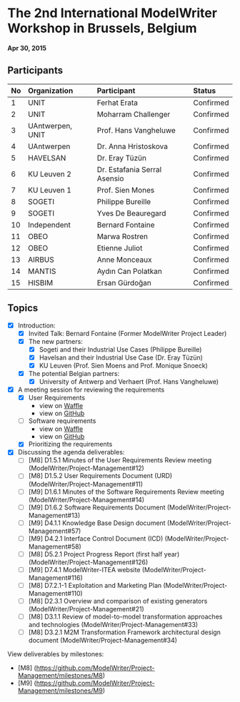 The 2nd International ModelWriter Workshop in Brussels, Belgium
===
**Apr 30, 2015**

Participants
---

No | Organization  | Participant |Status
:-- | :------ | :--- | :---
1 | UNIT | Ferhat Erata | Confirmed
2 | UNIT | Moharram Challenger | Confirmed
3 | UAntwerpen, UNIT | Prof. Hans Vangheluwe | Confirmed
4 | UAntwerpen | Dr. Anna Hristoskova | Confirmed
5 | HAVELSAN | Dr. Eray Tüzün | Confirmed
6 | KU Leuven 2 | Dr. Estafania Serral Asensio | Confirmed
7 | KU Leuven 1 | Prof. Sien Mones | Confirmed
8 | SOGETI | Philippe Bureille | Confirmed
9 | SOGETI | Yves De Beauregard | Confirmed
10 | Independent | Bernard Fontaine | Confirmed
11 | OBEO | Marwa Rostren | Confirmed
12 | OBEO | Etienne Juliot | Confirmed
13 | AIRBUS | Anne Monceaux  | Confirmed
14 | MANTIS | Aydın Can Polatkan  | Confirmed
15 | HISBIM | Ersan Gürdoğan | Confirmed


Topics
---
- [x] Introduction:
  - [x] Invited Talk: Bernard Fontaine (Former ModelWriter Project Leader)
  - [x] The new partners:
    - [x] Sogeti and their Industrial Use Cases (Philippe Bureille)
    - [x] Havelsan and their Industrial Use Case (Dr. Eray Tüzün)
    - [x] KU Leuven (Prof. Sien Moens and Prof. Monique Snoeck)
  - [x] The potential Belgian partners:
      - [x] University of Antwerp and Verhaert (Prof. Hans Vangheluwe)
- [x] A meeting session for reviewing the requirements
    - [x] User Requirements
        - view on [Waffle](https://waffle.io/modelwriter/requirements?label=User%20Requirements%20Document%20%28URD%29)
        - view on [GitHub](https://github.com/ModelWriter/Requirements/labels/User%20Requirements%20Document%20%28URD%29)
    - [ ] Software requirements
        - view on [Waffle](https://waffle.io/modelwriter/requirements?label=Software%20Requirements%20Document%20%28SRD%29)
        - view on [GitHub](https://github.com/ModelWriter/Requirements/labels/Software%20Requirements%20Document%20%28SRD%29)
    - [x] Prioritizing the requirements
- [x] Discussing the agenda deliverables:
  - [ ] [M8] D1.5.1 Minutes of the User Requirements Review meeting (ModelWriter/Project-Management#12)
  - [ ] [M8] D1.5.2 User Requirements Document (URD) (ModelWriter/Project-Management#11)
  - [ ] [M9] D1.6.1 Minutes of the Software Requirements Review meeting (ModelWriter/Project-Management#14)
  - [ ] [M9] D1.6.2 Software Requirements Document (ModelWriter/Project-Management#13)
  - [ ] [M9] D4.1.1 Knowledge Base Design document (ModelWriter/Project-Management#57)
  - [ ] [M9] D4.2.1 Interface Control Document (ICD) (ModelWriter/Project-Management#58)
  - [ ] [M8] D5.2.1 Project Progress Report (first half year) (ModelWriter/Project-Management#126)
  - [ ] [M9] D7.4.1 ModelWriter-ITEA website (ModelWriter/Project-Management#116)
  - [ ] [M8] D7.2.1-1 Exploitation and Marketing Plan (ModelWriter/Project-Management#110)
  - [ ] [M8] D2.3.1 Overview and comparison of existing generators (ModelWriter/Project-Management#21)
  - [ ] [M8] D3.1.1 Review of model-to-model transformation approaches and technologies (ModelWriter/Project-Management#33)
  - [ ] [M8] D3.2.1 M2M Transformation Framework architectural design document (ModelWriter/Project-Management#34)

View deliverables by milestones:
  - [M8] (https://github.com/ModelWriter/Project-Management/milestones/M8)
  - [M9] (https://github.com/ModelWriter/Project-Management/milestones/M9)
